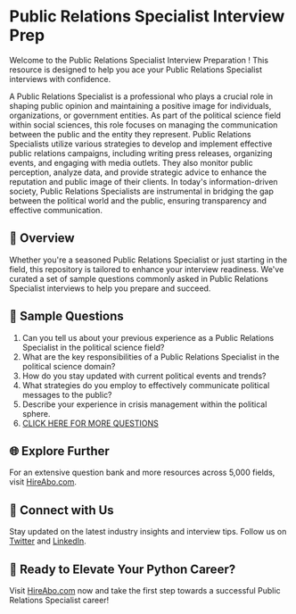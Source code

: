 # Public Relations Specialist Interview Prep

Welcome to the Public Relations Specialist Interview Preparation ! This resource is designed to help you ace your Public Relations Specialist interviews with confidence.

A Public Relations Specialist is a professional who plays a crucial role in shaping public opinion and maintaining a positive image for individuals, organizations, or government entities. As part of the political science field within social sciences, this role focuses on managing the communication between the public and the entity they represent. Public Relations Specialists utilize various strategies to develop and implement effective public relations campaigns, including writing press releases, organizing events, and engaging with media outlets. They also monitor public perception, analyze data, and provide strategic advice to enhance the reputation and public image of their clients. In today's information-driven society, Public Relations Specialists are instrumental in bridging the gap between the political world and the public, ensuring transparency and effective communication.

## 🚀 Overview

Whether you're a seasoned Public Relations Specialist or just starting in the field, this repository is tailored to enhance your interview readiness. We've curated a set of sample questions commonly asked in Public Relations Specialist interviews to help you prepare and succeed.

## 📝 Sample Questions

1. Can you tell us about your previous experience as a Public Relations Specialist in the political science field?
2. What are the key responsibilities of a Public Relations Specialist in the political science domain?
3. How do you stay updated with current political events and trends?
4. What strategies do you employ to effectively communicate political messages to the public?
5. Describe your experience in crisis management within the political sphere.
6. [CLICK HERE FOR MORE QUESTIONS](https://hireabo.com/job/7_3_5/Public%20Relations%20Specialist)

## 🌐 Explore Further

For an extensive question bank and more resources across 5,000 fields, visit [HireAbo.com](https://www.hireabo.com).

## 📱 Connect with Us

Stay updated on the latest industry insights and interview tips. Follow us on [Twitter](https://twitter.com/hireabo) and [LinkedIn](https://www.linkedin.com/in/hire-abo-3609972a8/).

## 🚀 Ready to Elevate Your Python Career?

Visit [HireAbo.com](https://www.hireabo.com) now and take the first step towards a successful Public Relations Specialist career!